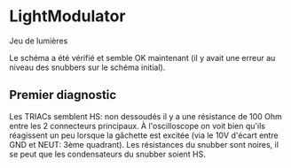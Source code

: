 # LightModulator
Jeu de lumières

Le schéma a été vérifié et semble OK maintenant (il y avait une erreur au niveau des snubbers sur le schéma initial).

## Premier diagnostic
Les TRIACs semblent HS: non dessoudés il y a une résistance de 100 Ohm entre les 2 connecteurs principaux.
À l'oscilloscope on voit bien qu'ils réagissent un peu lorsque la gâchette est excitée (via le 10V d'écart entre GND et NEUT: 3ème quadrant).
Les résistances du snubber sont noires, il se peut que les condensateurs du snubber soient HS.
